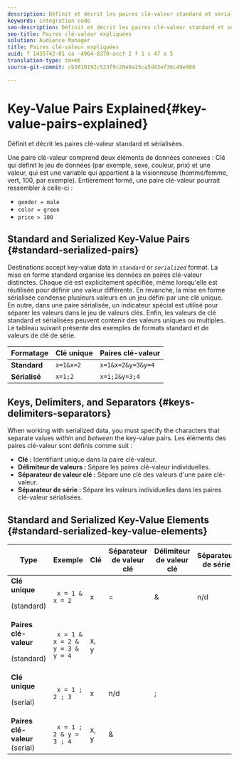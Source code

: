 ```yaml
---
description: Définit et décrit les paires clé-valeur standard et sérialisées.
keywords: integration code
seo-description: Définit et décrit les paires clé-valeur standard et sérialisées.
seo-title: Paires clé-valeur expliquées
solution: Audience Manager
title: Paires clé-valeur expliquées
uuid: f 1435742-81 ca -4964-8370-accf 2 f 1 c 47 a 5
translation-type: tm+mt
source-git-commit: cb3819192c523f9c20e9a15ca5d43ef36c49e900

---
```



# Key-Value Pairs Explained{#key-value-pairs-explained}

Définit et décrit les paires clé-valeur standard et sérialisées.

<!-- 

c_key_value_explained.xml

 -->

Une paire clé-valeur comprend deux éléments de données connexes : Clé qui définit le jeu de données (par exemple, sexe, couleur, prix) et une valeur, qui est une variable qui appartient à la visionneuse (homme/femme, vert, 100, par exemple). Entièrement formé, une paire clé-valeur pourrait ressembler à celle-ci :

* `gender = male`
* `color = green`
* `price > 100`

## Standard and Serialized Key-Value Pairs {#standard-serialized-pairs}

Destinations accept key-value data in *`standard`* or *`serialized`* format. La mise en forme standard organise les données en paires clé-valeur distinctes. Chaque clé est explicitement spécifiée, même lorsqu'elle est réutilisée pour définir une valeur différente. En revanche, la mise en forme sérialisée condense plusieurs valeurs en un jeu défini par une clé unique. En outre, dans une paire sérialisée, un indicateur spécial est utilisé pour séparer les valeurs dans le jeu de valeurs clés. Enfin, les valeurs de clé standard et sérialisées peuvent contenir des valeurs uniques ou multiples. Le tableau suivant présente des exemples de formats standard et de valeurs de clé de série.

| Formatage | Clé unique | Paires clé-valeur |
|---|---|---|
| **Standard** | `x=1&x=2` | `x=1&x=2&y=3&y=4` |
| **Sérialisé** | `x=1;2` | `x=1;2&y=3;4` |



## Keys, Delimiters, and Separators {#keys-delimiters-separators}

When working with serialized data, you must specify the characters that separate values *within* and *between* the key-value pairs. Les éléments des paires clé-valeur sont définis comme suit :

* **Clé :** Identifiant unique dans la paire clé-valeur.
* **Délimiteur de valeurs :** Sépare les paires clé-valeur individuelles.
* **Séparateur de valeur clé :** Sépare une clé des valeurs d'une paire clé-valeur.
* **Séparateur de série :** Sépare les valeurs individuelles dans les paires clé-valeur sérialisées.

## Standard and Serialized Key-Value Elements {#standard-serialized-key-value-elements}

<table id="table_62B0498441034A719C9DB57276777D40"> 
 <thead> 
  <tr> 
   <th colname="col1" class="entry"> Type </th> 
   <th colname="col2" class="entry"> Exemple </th> 
   <th colname="col3" class="entry"> Clé </th> 
   <th colname="col4" class="entry"> Séparateur de valeur clé </th> 
   <th colname="col5" class="entry"> Délimiteur de valeur clé </th> 
   <th colname="col6" class="entry"> Séparateur de série </th> 
  </tr> 
 </thead>
 <tbody> 
  <tr> 
   <td colname="col1"> <b>Clé unique</b> <p>(standard) </p> </td> 
   <td colname="col2"> <code> x = 1 &amp; x = 2 </code> </td> 
   <td colname="col3"> x </td> 
   <td colname="col4" morerows="3"> = </td> 
   <td colname="col5" morerows="1"> &amp; </td> 
   <td colname="col6" morerows="1"> n/d </td> 
  </tr> 
  <tr> 
   <td colname="col1"> <b>Paires clé-valeur</b> <p>(standard) </p> </td> 
   <td colname="col2"> <code> x = 1 &amp; x = 2 &amp; y = 3 &amp; y = 4 </code> </td> 
   <td colname="col3"> x, y </td> 
  </tr> 
  <tr> 
   <td colname="col1"> <b>Clé unique</b> <p>(serial) </p> </td> 
   <td colname="col2"> <code> x = 1 ; 2 ; 3 </code> </td> 
   <td colname="col3"> x </td> 
   <td colname="col5"> n/d </td> 
   <td colname="col6" morerows="1"> ; </td> 
  </tr> 
  <tr> 
   <td colname="col1"> <b>Paires clé-valeur</b> (serial) </td> 
   <td colname="col2"> <code> x = 1 ; 2 &amp; y = 3 ; 4 </code> </td> 
   <td colname="col3"> x, y </td> 
   <td colname="col5"> &amp; </td> 
  </tr> 
 </tbody> 
</table>

